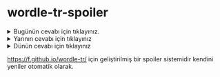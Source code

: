 # wordle-tr-spoiler

<details>
  <summary>Bugünün cevabı için tıklayınız.</summary>
  <br>
    <b> satır </b>
</details>

<details>
  <summary>Yarının cevabı için tıklayınız</summary>
  <br>
   <b> kepir </b>
</details>

<details>
  <summary>Dünün cevabı için tıklayınız </summary>
  <br>
  <b> kotan </b>
</details>

https://f.github.io/wordle-tr/ için geliştirilmiş bir spoiler sistemidir kendini yeniler otomatik olarak.

